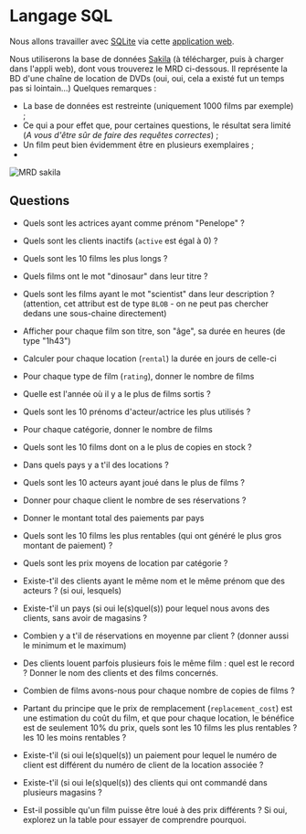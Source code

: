 # Langage SQL

Nous allons travailler avec [SQLite](https://www.sqlite.org/) via cette [application web](https://sqliteonline.com/). 

Nous utiliserons la base de données [Sakila](http://fxjollois.github.io/donnees/sakila.sqlite) (à télécharger, puis à charger dans l'appli web), dont vous trouverez le MRD ci-dessous. Il représente la BD d'une chaîne de location de DVDs (oui, oui, cela a existé fut un temps pas si lointain...) Quelques remarques :

- La base de données est restreinte (uniquement 1000 films par exemple) ;
- Ce qui a pour effet que, pour certaines questions, le résultat sera limité (*A vous d'être sûr de faire des requêtes correctes*) ;
- Un film peut bien évidemment être en plusieurs exemplaires ;
- 

![MRD sakila](https://fxjollois.github.io/cours-sql/bases/sakila.png)

## Questions

- Quels sont les actrices ayant comme prénom "Penelope" ?
- Quels sont les clients inactifs (`active` est égal à 0) ?
- Quels sont les 10 films les plus longs ?
- Quels films ont le mot "dinosaur" dans leur titre ?
- Quels sont les films ayant le mot "scientist" dans leur description ? (attention, cet attribut est de type `BLOB` - on ne peut pas chercher dedans une sous-chaine directement)

- Afficher pour chaque film son titre, son "âge", sa durée en heures (de type "1h43")
- Calculer pour chaque location (`rental`) la durée en jours de celle-ci

- Pour chaque type de film (`rating`), donner le nombre de films
- Quelle est l'année où il y a le plus de films sortis ?
- Quels sont les 10 prénoms d'acteur/actrice les plus utilisés ?

- Pour chaque catégorie, donner le nombre de films
- Quels sont les 10 films dont on a le plus de copies en stock ?
- Dans quels pays y a t'il des locations ?
- Quels sont les 10 acteurs ayant joué dans le plus de films ?
- Donner pour chaque client le nombre de ses réservations ?
- Donner le montant total des paiements par pays
- Quels sont les 10 films les plus rentables (qui ont généré le plus gros montant de paiement) ?
- Quels sont les prix moyens de location par catégorie ?

- Existe-t'il des clients ayant le même nom et le même prénom que des acteurs ? (si oui, lesquels)
- Existe-t'il un pays (si oui le(s)quel(s)) pour lequel nous avons des clients, sans avoir de magasins ?
- Combien y a t'il de réservations en moyenne par client ? (donner aussi le minimum et le maximum)
- Des clients louent parfois plusieurs fois le même film : quel est le record ? Donner le nom des clients et des films concernés.

- Combien de films avons-nous pour chaque nombre de copies de films ?
- Partant du principe que le prix de remplacement (`replacement_cost`) est une estimation du coût du film, et que pour chaque location, le bénéfice est de seulement 10% du prix, quels sont les 10 films les plus rentables ? les 10 les moins rentables ?
- Existe-t'il  (si oui le(s)quel(s)) un paiement pour lequel le numéro de client est différent du numéro de client de la location associée ?
- Existe-t'il  (si oui le(s)quel(s)) des clients qui ont commandé dans plusieurs magasins ?
- Est-il possible qu'un film puisse être loué à des prix différents ? Si oui, explorez un la table pour essayer de comprendre pourquoi.